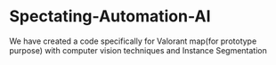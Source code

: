 # Spectating-Automation-AI
We have created a code specifically for Valorant map(for prototype purpose) with computer vision techniques and Instance Segmentation
